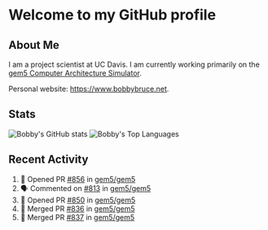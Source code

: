 # Welcome to my GitHub profile

## About Me

I am a project scientist at UC Davis. I am currently working primarily on the [gem5 Computer Architecture Simulator](https://github.com/gem5).

Personal website: <https://www.bobbybruce.net>.

## Stats

![Bobby's GitHub stats](https://github-readme-stats.vercel.app/api?username=bobbyrbruce&show_icons=true&theme=responsive&include_all_commits=true&count_private=true&show=reviews&disable_animations=true)
![Bobby's Top Languages ](https://github-readme-stats.vercel.app/api/top-langs/?username=bobbyrbruce&layout=compact&theme=responsive&count_private=true&langs_count=10&disable_animations=true)

## Recent Activity

<!--START_SECTION:activity-->
1. 💪 Opened PR [#856](https://github.com/gem5/gem5/pull/856) in [gem5/gem5](https://github.com/gem5/gem5)
2. 🗣 Commented on [#813](https://github.com/gem5/gem5/pull/813#issuecomment-1928113134) in [gem5/gem5](https://github.com/gem5/gem5)
3. 💪 Opened PR [#850](https://github.com/gem5/gem5/pull/850) in [gem5/gem5](https://github.com/gem5/gem5)
4. 🎉 Merged PR [#836](https://github.com/gem5/gem5/pull/836) in [gem5/gem5](https://github.com/gem5/gem5)
5. 🎉 Merged PR [#837](https://github.com/gem5/gem5/pull/837) in [gem5/gem5](https://github.com/gem5/gem5)
<!--END_SECTION:activity-->
